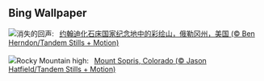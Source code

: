 ## Bing Wallpaper
![](https://www.bing.com/th?id=OHR.JohnDayFossil_ZH-CN6265838332_UHD.jpg&w=1000)消失的回声:&nbsp;&ensp;[约翰迪化石床国家纪念地中的彩绘山，俄勒冈州，美国 (© Ben Herndon/Tandem Stills + Motion)](https://www.bing.com/th?id=OHR.JohnDayFossil_ZH-CN6265838332_UHD.jpg)
<br><br/>
![](https://www.bing.com/th?id=OHR.SoprisSunrise_EN-US9658915846_UHD.jpg&w=1000)Rocky Mountain high:&nbsp;&ensp;[Mount Sopris, Colorado (© Jason Hatfield/Tandem Stills + Motion)](https://www.bing.com/th?id=OHR.SoprisSunrise_EN-US9658915846_UHD.jpg)
<br><br/>
